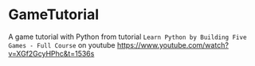 # GameTutorial
A game tutorial with Python from tutorial 
```Learn Python by Building Five Games - Full Course``` on youtube https://www.youtube.com/watch?v=XGf2GcyHPhc&t=1536s
